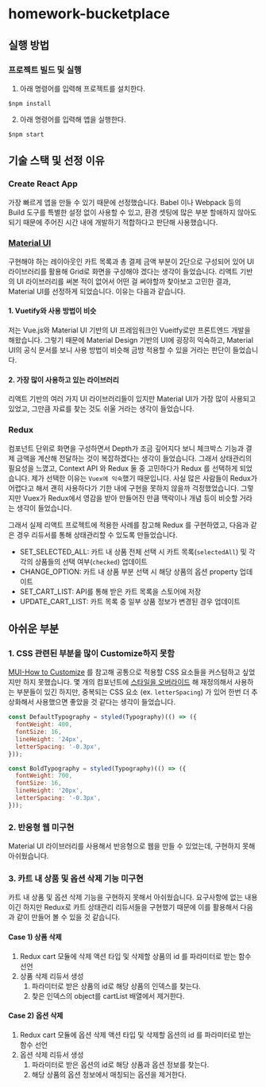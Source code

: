 # homework-bucketplace

## 실행 방법
### 프로젝트 빌드 및 실행
1. 아래 명령어를 입력해 프로젝트를 설치한다.
```
$npm install
```

2. 아래 명령어를 입력해 앱을 실행한다.
```
$npm start
```

## 기술 스택 및 선정 이유
### Create React App
가장 빠르게 앱을 만들 수 있기 때문에 선정했습니다.
Babel 이나 Webpack 등의 Build 도구를 특별한 설정 없이 사용할 수 있고, 환경 셋팅에 많은 부분 할애하지 않아도 되기 때문에
주어진 시간 내에 개발하기 적합하다고 판단해 사용했습니다.

### [Material UI](https://mui.com/)
구현해야 하는 레이아웃인 카트 목록과 총 결제 금액 부분이 2단으로 구성되어 있어 UI 라이브러리를 활용해 Grid로 화면을 구성해야 겠다는 생각이 들었습니다.
리액트 기반의 UI 라이브러리를 써본 적이 없어서 어떤 걸 써야할까 찾아보고 고민한 결과, Material UI를 선정하게 되었습니다.
이유는 다음과 같습니다. 

#### 1. Vuetify와 사용 방법이 비슷
저는 Vue.js와 Material UI 기반의 UI 프레임워크인 Vueitfy로만 프론트엔드 개발을 해왔습니다. 
그렇기 때문에 Material Design 기반의 UI에 굉장히 익숙하고, Material UI의 공식 문서를 보니 사용 방법이 비슷해 금방 적용할 수 있을 거라는 판단이 들었습니다.

#### 2. 가장 많이 사용하고 있는 라이브러리
리액트 기반의 여러 가지 UI 라이브러리들이 있지만 Material UI가 가장 많이 사용되고 있었고, 그만큼 자료를 찾는 것도 쉬울 거라는 생각이 들었습니다.

### Redux
컴포넌트 단위로 화면을 구성하면서 Depth가 조금 깊어지다 보니 체크박스 기능과 결제 금액을 계산해 전달하는 것이 복잡하겠다는 생각이 들었습니다.
그래서 상태관리의 필요성을 느꼈고, Context API 와 Redux 둘 중 고민하다가 Redux 를 선택하게 되었습니다. 제가 선택한 이유는 `Vuex에 익숙`했기 때문입니다.
사실 많은 사람들이 Redux가 어렵다고 해서 괜히 사용하다가 기한 내에 구현을 못하지 않을까 걱정했었습니다.
그렇지만 Vuex가 Redux에서 영감을 받아 만들어진 만큼 맥락이나 개념 등이 비슷할 거라는 생각이 들었습니다.

그래서 실제 리액트 프로젝트에 적용한 사례를 참고해 Redux 를 구현하였고, 다음과 같은 경우 리듀서를 통해 상태관리할 수 있도록 만들었습니다.

- SET_SELECTED_ALL: 카트 내 상품 전체 선택 시 카트 목록(`selectedAll`) 및 각각의 상품들의 선택 여부(`checked`) 업데이트
- CHANGE_OPTION: 카트 내 상품 부분 선택 시 해당 상품의 옵션 property 업데이트
- SET_CART_LIST: API를 통해 받은 카트 목록을 스토어에 저장
- UPDATE_CART_LIST: 카트 목록 중 일부 상품 정보가 변경된 경우 업데이트

## 아쉬운 부분
### 1. CSS 관련된 부분을 많이 Customize하지 못함
[MUI-How to Customize](https://mui.com/customization/how-to-customize/#overriding-styles-with-class-names) 를 참고해 
공통으로 적용할 CSS 요소들을 커스텀하고 싶었지만 하지 못했습니다. 몇 개의 컴포넌트에
[스타일을 오버라이드](https://mui.com/customization/how-to-customize/#overriding-styles-with-class-names) 해
재정의해서 사용하는 부분들이 있긴 하지만, 중복되는 CSS 요소 (ex. `letterSpacing`) 가 있어 한번 더 추상화해서 사용했으면 좋았을 것 같다는 생각이 들었습니다.

```js
const DefaultTypography = styled(Typography)(() => ({
  fontWeight: 400,
  fontSize: 16,
  lineHeight: '24px',
  letterSpacing: '-0.3px',
}));

const BoldTypography = styled(Typography)(() => ({
  fontWeight: 700,
  fontSize: 16,
  lineHeight: '20px',
  letterSpacing: '-0.3px',
}));
```

### 2. 반응형 웹 미구현
Material UI 라이브러리를 사용해서 반응형으로 웹을 만들 수 있었는데, 구현하지 못해 아쉬웠습니다.

### 3. 카트 내 상품 및 옵션 삭제 기능 미구현
카트 내 상품 및 옵션 삭제 기능을 구현하지 못해서 아쉬웠습니다. 
요구사항에 없는 내용이긴 하지만 Redux로 카트 상태관리 리듀서들을 구현했기 때문에 이를 활용해서 다음과 같이 만들어 볼 수 있을 것 같습니다.

#### Case 1) 상품 삭제
1. Redux cart 모듈에 삭제 액션 타입 및 삭제할 상품의 id 를 파라미터로 받는 함수 선언
2. 상품 삭제 리듀서 생성
   1. 파라미터로 받은 상품의 id로 해당 상품의 인덱스를 찾는다.
   2. 찾은 인덱스의 object를 cartList 배열에서 제거한다.

#### Case 2) 옵션 삭제
1. Redux cart 모듈에 옵션 삭제 액션 타입 및 삭제할 옵션의 id 를 파라미터로 받는 함수 선언
2. 옵션 삭제 리듀서 생성
   1. 파라미터로 받은 옵션의 id로 해당 상품과 옵션 정보를 찾는다.
   2. 해당 상품의 옵션 정보에서 매칭되는 옵션을 제거한다.
